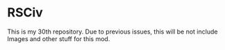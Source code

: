 # RSCiv
This is my 30th repository. Due to previous issues, this will be not include Images and other stuff for this mod.
